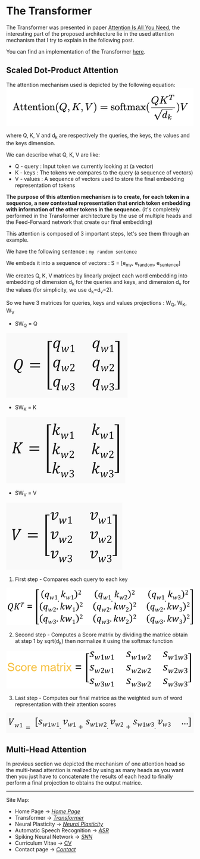 # The Transformer

The Transformer was presented in paper [Attention Is All You Need](https://arxiv.org/abs/1706.03762), the interesting part of the proposed architecture lie in the used attention mechanism that I try to explain in the following post.

You can find an implementation of the Transformer [here](https://github.com/thbeucher/ML_pytorch/blob/master/apop/models/transformer).

## Scaled Dot-Product Attention

The attention mechanism used is depicted by the following equation:
![Scaled Dot-Product Attention Equation](images/scaled_dot_product_attention.png)

where Q, K, V and d<sub>k</sub> are respectively the queries, the keys, the values and the keys dimension.

We can describe what Q, K, V are like:
* Q - query : Input token we currently looking at (a vector)
* K - keys : The tokens we compares to the query (a sequence of vectors)
* V - values : A sequence of vectors used to store the final embedding representation of tokens

**The purpose of this attention mechanism is to create, for each token in a sequence, a new contextual representation that enrich token embedding with information of the other tokens in the sequence.** (it's completely performed in the Transformer architecture by the use of multiple heads and the Feed-Forward network that create our final embedding)

This attention is composed of 3 important steps, let's see them through an example.

We have the following sentence : `my random sentence`

We embeds it into a sequence of vectors : S = [e<sub>my</sub>, e<sub>random</sub>, e<sub>sentence</sub>]

We creates Q, K, V matrices by linearly project each word embedding into embedding of dimension d<sub>k</sub> for the queries and keys, and dimension d<sub>v</sub> for the values (for simplicity, we use d<sub>k</sub>=d<sub>v</sub>=2).

So we have 3 matrices for queries, keys and values projections : W<sub>Q</sub>, W<sub>K</sub>, W<sub>V</sub>

* SW<sub>Q</sub> = Q

![Q](images/Q.png)

* SW<sub>K</sub> = K

![K](images/K.png)

* SW<sub>V</sub> = V

![V](images/V.png)

1) First step - Compares each query to each key

![QK](images/QK.png)

2) Second step - Computes a Score matrix by dividing the matrice obtain at step 1 by sqrt(d<sub>k</sub>) then normalize it using the softmax function

![S](images/S.png)

3) Last step - Computes our final matrice as the weighted sum of word representation with their attention scores

![Vw1](images/Vw1.png)


## Multi-Head Attention

In previous section we depicted the mechanism of one attention head so the multi-head attention is realized by using as many heads as you want then you just have to concatenate the results of each head to finally perform a final projection to obtains the output matrice.

---
Site Map:
* Home Page -> *[Home Page](index.md)*
* Transformer -> *[Transformer](transformer.md)*
* Neural Plasticity -> *[Neural Plasticity](plasticity.md)*
* Automatic Speech Recognition -> *[ASR](asr.md)*
* Spiking Neural Network -> *[SNN](snn.md)*
* Curriculum Vitae -> [CV](cv.md)
* Contact page -> *[Contact](contact.md)*

